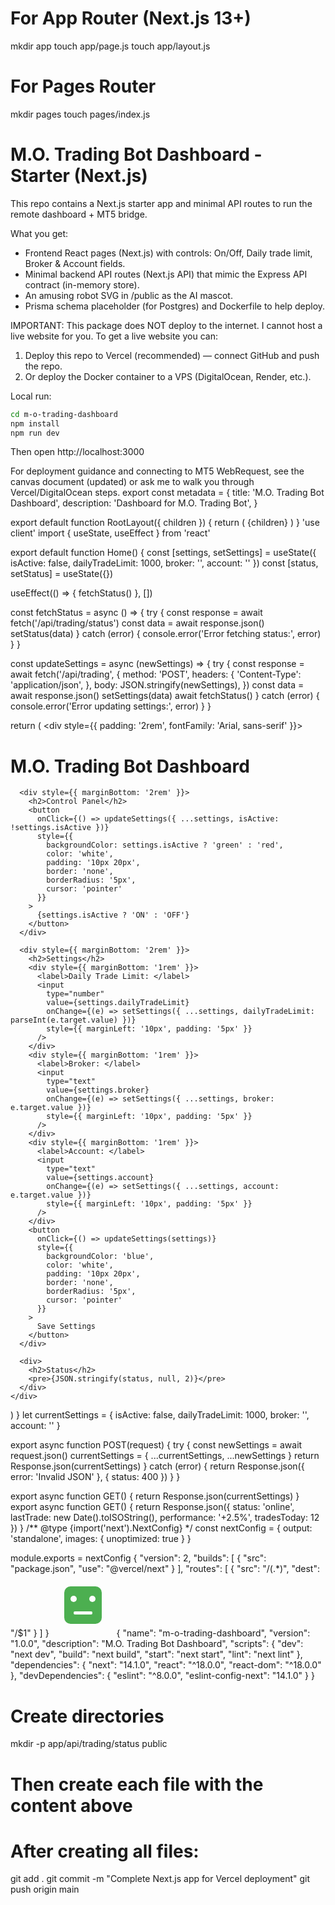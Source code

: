 # For App Router (Next.js 13+)
mkdir app
touch app/page.js
touch app/layout.js

# For Pages Router
mkdir pages
touch pages/index.js
# M.O. Trading Bot Dashboard - Starter (Next.js)

This repo contains a Next.js starter app and minimal API routes to run the remote dashboard + MT5 bridge.

What you get:
- Frontend React pages (Next.js) with controls: On/Off, Daily trade limit, Broker & Account fields.
- Minimal backend API routes (Next.js API) that mimic the Express API contract (in-memory store).
- An amusing robot SVG in /public as the AI mascot.
- Prisma schema placeholder (for Postgres) and Dockerfile to help deploy.

IMPORTANT: This package does NOT deploy to the internet. I cannot host a live website for you.
To get a live website you can:
1) Deploy this repo to Vercel (recommended) — connect GitHub and push the repo.
2) Or deploy the Docker container to a VPS (DigitalOcean, Render, etc.).

Local run:
```bash
cd m-o-trading-dashboard
npm install
npm run dev
```

Then open http://localhost:3000

For deployment guidance and connecting to MT5 WebRequest, see the canvas document (updated) or ask me to walk you through Vercel/DigitalOcean steps.
export const metadata = {
  title: 'M.O. Trading Bot Dashboard',
  description: 'Dashboard for M.O. Trading Bot',
}

export default function RootLayout({ children }) {
  return (
    <html lang="en">
      <body>{children}</body>
    </html>
  )
}
'use client'
import { useState, useEffect } from 'react'

export default function Home() {
  const [settings, setSettings] = useState({
    isActive: false,
    dailyTradeLimit: 1000,
    broker: '',
    account: ''
  })
  const [status, setStatus] = useState({})

  useEffect(() => {
    fetchStatus()
  }, [])

  const fetchStatus = async () => {
    try {
      const response = await fetch('/api/trading/status')
      const data = await response.json()
      setStatus(data)
    } catch (error) {
      console.error('Error fetching status:', error)
    }
  }

  const updateSettings = async (newSettings) => {
    try {
      const response = await fetch('/api/trading', {
        method: 'POST',
        headers: {
          'Content-Type': 'application/json',
        },
        body: JSON.stringify(newSettings),
      })
      const data = await response.json()
      setSettings(data)
      await fetchStatus()
    } catch (error) {
      console.error('Error updating settings:', error)
    }
  }

  return (
    <div style={{ padding: '2rem', fontFamily: 'Arial, sans-serif' }}>
      <h1>M.O. Trading Bot Dashboard</h1>
      
      <div style={{ marginBottom: '2rem' }}>
        <h2>Control Panel</h2>
        <button 
          onClick={() => updateSettings({ ...settings, isActive: !settings.isActive })}
          style={{ 
            backgroundColor: settings.isActive ? 'green' : 'red', 
            color: 'white', 
            padding: '10px 20px',
            border: 'none',
            borderRadius: '5px',
            cursor: 'pointer'
          }}
        >
          {settings.isActive ? 'ON' : 'OFF'}
        </button>
      </div>

      <div style={{ marginBottom: '2rem' }}>
        <h2>Settings</h2>
        <div style={{ marginBottom: '1rem' }}>
          <label>Daily Trade Limit: </label>
          <input 
            type="number" 
            value={settings.dailyTradeLimit}
            onChange={(e) => setSettings({ ...settings, dailyTradeLimit: parseInt(e.target.value) })}
            style={{ marginLeft: '10px', padding: '5px' }}
          />
        </div>
        <div style={{ marginBottom: '1rem' }}>
          <label>Broker: </label>
          <input 
            type="text" 
            value={settings.broker}
            onChange={(e) => setSettings({ ...settings, broker: e.target.value })}
            style={{ marginLeft: '10px', padding: '5px' }}
          />
        </div>
        <div style={{ marginBottom: '1rem' }}>
          <label>Account: </label>
          <input 
            type="text" 
            value={settings.account}
            onChange={(e) => setSettings({ ...settings, account: e.target.value })}
            style={{ marginLeft: '10px', padding: '5px' }}
          />
        </div>
        <button 
          onClick={() => updateSettings(settings)}
          style={{ 
            backgroundColor: 'blue', 
            color: 'white', 
            padding: '10px 20px',
            border: 'none',
            borderRadius: '5px',
            cursor: 'pointer'
          }}
        >
          Save Settings
        </button>
      </div>

      <div>
        <h2>Status</h2>
        <pre>{JSON.stringify(status, null, 2)}</pre>
      </div>
    </div>
  )
}
let currentSettings = {
  isActive: false,
  dailyTradeLimit: 1000,
  broker: '',
  account: ''
}

export async function POST(request) {
  try {
    const newSettings = await request.json()
    currentSettings = { ...currentSettings, ...newSettings }
    return Response.json(currentSettings)
  } catch (error) {
    return Response.json({ error: 'Invalid JSON' }, { status: 400 })
  }
}

export async function GET() {
  return Response.json(currentSettings)
}
export async function GET() {
  return Response.json({
    status: 'online',
    lastTrade: new Date().toISOString(),
    performance: '+2.5%',
    tradesToday: 12
  })
}
/** @type {import('next').NextConfig} */
const nextConfig = {
  output: 'standalone',
  images: {
    unoptimized: true
  }
}

module.exports = nextConfig
{
  "version": 2,
  "builds": [
    {
      "src": "package.json",
      "use": "@vercel/next"
    }
  ],
  "routes": [
    {
      "src": "/(.*)",
      "dest": "/$1"
    }
  ]
}
<svg width="100" height="100" xmlns="http://www.w3.org/2000/svg">
  <rect x="20" y="20" width="60" height="60" fill="#4CAF50" rx="10"/>
  <circle cx="35" cy="40" r="5" fill="#FFF"/>
  <circle cx="65" cy="40" r="5" fill="#FFF"/>
  <rect x="35" y="60" width="30" height="5" fill="#FFF" rx="2"/>
</svg>
{
  "name": "m-o-trading-dashboard",
  "version": "1.0.0",
  "description": "M.O. Trading Bot Dashboard",
  "scripts": {
    "dev": "next dev",
    "build": "next build",
    "start": "next start",
    "lint": "next lint"
  },
  "dependencies": {
    "next": "14.1.0",
    "react": "^18.0.0",
    "react-dom": "^18.0.0"
  },
  "devDependencies": {
    "eslint": "^8.0.0",
    "eslint-config-next": "14.1.0"
  }
}
# Create directories
mkdir -p app/api/trading/status public

# Then create each file with the content above
# After creating all files:
git add .
git commit -m "Complete Next.js app for Vercel deployment"
git push origin main
